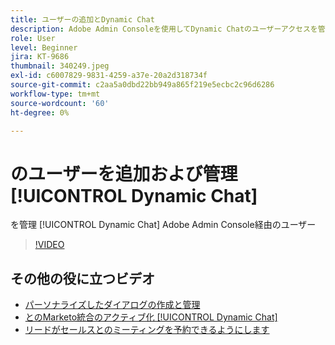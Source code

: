 ```yaml
---
title: ユーザーの追加とDynamic Chat
description: Adobe Admin Consoleを使用してDynamic Chatのユーザーアクセスを管理する方法を説明します。
role: User
level: Beginner
jira: KT-9686
thumbnail: 340249.jpeg
exl-id: c6007829-9831-4259-a37e-20a2d318734f
source-git-commit: c2aa5a0dbd22bb949a865f219e5ecbc2c96d6286
workflow-type: tm+mt
source-wordcount: '60'
ht-degree: 0%

---
```


# のユーザーを追加および管理 [!UICONTROL Dynamic Chat]

を管理 [!UICONTROL Dynamic Chat]  Adobe Admin Console経由のユーザー

>[!VIDEO](https://video.tv.adobe.com/v/340249/?quality=12&learn=on)

## その他の役に立つビデオ

* [パーソナライズしたダイアログの作成と管理](dialogue-management.md)
* [とのMarketo統合のアクティブ化 [!UICONTROL Dynamic Chat]](marketo-integration.md)
* [リードがセールスとのミーティングを予約できるようにします](meeting-booking.md)
